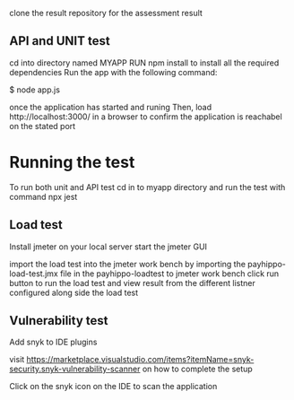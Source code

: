 clone the result repository for the assessment result

## API and UNIT test
cd into directory named MYAPP
RUN npm install to install all the required dependencies 
Run the app with the following command:

$ node app.js

once the application has started and runing 
Then, load http://localhost:3000/ in a browser to confirm the application is reachabel on the stated port


# Running the test
To run both unit and API test 
cd in to myapp directory and run the test with command npx jest 

## Load test

Install jmeter on your local server 
start the jmeter GUI 

import the load test into the jmeter work bench by importing the payhippo-load-test.jmx file in the payhippo-loadtest to jmeter work bench
click run button to run the load test and view result from the different listner configured along side the load test


## Vulnerability test 
Add snyk to IDE plugins

visit https://marketplace.visualstudio.com/items?itemName=snyk-security.snyk-vulnerability-scanner on how to complete the setup

Click on the snyk icon on the IDE to scan the application 



